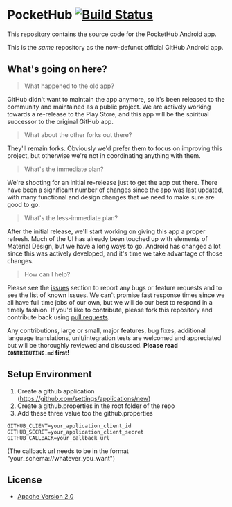 # PocketHub [![Build Status](https://travis-ci.org/pockethub/PocketHub.svg?branch=master)](https://travis-ci.org/pockethub/PocketHub)

This repository contains the source code for the PocketHub Android app.

This is the *same* repository as the now-defunct official GitHub Android app.

## What's going on here?

> What happened to the old app?

GitHub didn't want to maintain the app anymore, so it's been released to the community and maintained as a public project.
We are actively working towards a re-release to the Play Store, and this app will be the spiritual successor to the original
GitHub app.

> What about the other forks out there?

They'll remain forks. Obviously we'd prefer them to focus on improving this project, but otherwise we're not in coordinating
anything with them.

> What's the immediate plan?

We're shooting for an initial re-release just to get the app out there. There have been a significant number of changes
since the app was last updated, with many functional and design changes that we need to make sure are good to go.

> What's the less-immediate plan?

After the initial release, we'll start working on giving this app a proper refresh. Much of the UI has already been touched
up with elements of Material Design, but we have a long ways to go. Android has changed a lot since this was actively developed,
and it's time we take advantage of those changes.

> How can I help?

Please see the [issues](https://github.com/pockethub/PocketHub/issues) section to report any bugs or feature requests and
to see the list of known issues. We can't promise fast response times since we all have full time jobs of our own, but we
will do our best to respond in a timely fashion.  If you'd like to contribute, please fork this repository and contribute back using
[pull requests](https://github.com/pockethub/PocketHub/pulls).

Any contributions, large or small, major features, bug fixes, additional language translations, unit/integration tests
are welcomed and appreciated but will be thoroughly reviewed and discussed. **Please read `CONTRIBUTING.md` first!**

## Setup Environment

1. Create a github application (https://github.com/settings/applications/new)
2. Create a github.properties in the root folder of the repo
3. Add these three value too the github.properties

```
GITHUB_CLIENT=your_application_client_id
GITHUB_SECRET=your_application_client_secret
GITHUB_CALLBACK=your_callback_url
```
(The callback url needs to be in the format "your_schema://whatever_you_want")

## License

* [Apache Version 2.0](http://www.apache.org/licenses/LICENSE-2.0.html)
